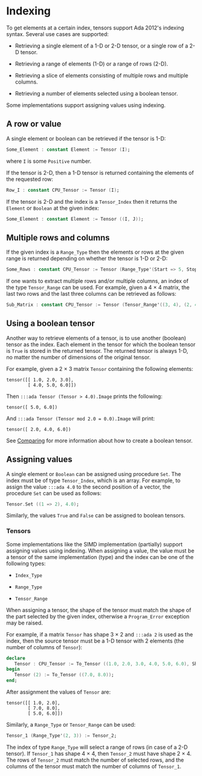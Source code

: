 # Indexing

To get elements at a certain index, tensors support Ada 2012's indexing
syntax. Several use cases are supported:

- Retrieving a single element of a 1-D or 2-D tensor, or a single row of
  a 2-D tensor.

- Retrieving a range of elements (1-D) or a range of rows (2-D).

- Retrieving a slice of elements consisting of multiple rows and multiple columns.

- Retrieving a number of elements selected using a boolean tensor.

Some implementations support assigning values using indexing.

## A row or value

A single element or boolean can be retrieved if the tensor is 1-D:

```ada
Some_Element : constant Element := Tensor (I);
```

where `I` is some `Positive` number.

If the tensor is 2-D, then a 1-D tensor is returned containing the elements
of the requested row:

```ada
Row_I : constant CPU_Tensor := Tensor (I);
```

If the tensor is 2-D and the index is a `Tensor_Index` then it returns the
`Element` or `Boolean` at the given index:

```ada
Some_Element : constant Element := Tensor ((I, J));
```

## Multiple rows and columns

If the given index is a `Range_Type` then the elements or rows at the given
range is returned depending on whether the tensor is 1-D or 2-D:

```ada
Some_Rows : constant CPU_Tensor := Tensor (Range_Type'(Start => 5, Stop => 10));
```

If one wants to extract multiple rows and/or multiple columns, an index of
the type `Tensor_Range` can be used. For example, given a 4 × 4 matrix,
the last two rows and the last three columns can be retrieved as follows:

```ada
Sub_Matrix : constant CPU_Tensor := Tensor (Tensor_Range'((3, 4), (2, 4)));
```

## Using a boolean tensor

Another way to retrieve elements of a tensor, is to use another (boolean)
tensor as the index. Each element in the tensor for which the boolean tensor
is `True` is stored in the returned tensor. The returned tensor is always 1-D,
no matter the number of dimensions of the original tensor.

For example, given a 2 × 3 matrix `Tensor` containing the following elements:

```
tensor([[ 1.0, 2.0, 3.0],
        [ 4.0, 5.0, 6.0]])
```

Then `:::ada Tensor (Tensor > 4.0).Image` prints the following:

```
tensor([ 5.0, 6.0])
```

And `:::ada Tensor (Tensor mod 2.0 = 0.0).Image` will print:

```
tensor([ 2.0, 4.0, 6.0])
```

See [Comparing](/numerics/tensors/element-wise-operations/#comparing) for
more information about how to create a boolean tensor.

## Assigning values

A single element or `Boolean` can be assigned using procedure `Set`.
The index must be of type `Tensor_Index`, which is an array.
For example, to assign the value `:::ada 4.0` to the second position
of a vector, the procedure `Set` can be used as follows:

```ada
Tensor.Set ((1 => 2), 4.0);
```

Similarly, the values `True` and `False` can be assigned to boolean
tensors.

### Tensors

Some implementations like the SIMD implementation (partially) support
assigning values using indexing. When assigning a value, the value must
be a tensor of the same implementation (type) and the index can be one
of the following types:

- `Index_Type`

- `Range_Type`

- `Tensor_Range`

When assigning a tensor, the shape of the tensor must match the shape
of the part selected by the given index, otherwise a `Program_Error`
exception may be raised.

For example, if a matrix `Tensor` has shape 3 × 2 and `:::ada 2` is used
as the index, then the source tensor must be a 1-D tensor with 2 elements
(the number of columns of `Tensor`):

```ada
declare
   Tensor : CPU_Tensor := To_Tensor ((1.0, 2.0, 3.0, 4.0, 5.0, 6.0), Shape => (3, 2));
begin
   Tensor (2) := To_Tensor ((7.0, 8.0));
end;
```

After assignment the values of `Tensor` are:

```
tensor([[ 1.0, 2.0],
        [ 7.0, 8.0],
        [ 5.0, 6.0]])
```

Similarly, a `Range_Type` or `Tensor_Range` can be used:

```ada
Tensor_1 (Range_Type'(2, 3)) := Tensor_2;
```

The index of type `Range_Type` will select a range of rows (in case of
a 2-D tensor).
If `Tensor_1` has shape 4 × 4, then `Tensor_2` must have shape 2 × 4.
The rows of `Tensor_2` must match the number of selected rows, and
the columns of the tensor must match the number of columns of `Tensor_1`.
